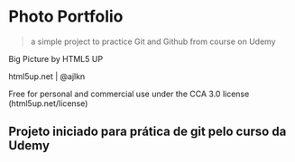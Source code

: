 # Photo Portfolio

> a simple project to practice Git and Github from course on Udemy

Big Picture by HTML5 UP

html5up.net | @ajlkn

Free for personal and commercial use under the CCA 3.0 license (html5up.net/license)


## Projeto iniciado para prática de git pelo curso da Udemy
